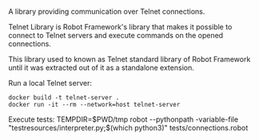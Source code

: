 A library providing communication over Telnet connections.

Telnet Library is Robot Framework's library that makes it possible to connect
to Telnet servers and execute commands on the opened connections.

This library used to known as Telnet standard library of Robot Framework until
it was extracted out of it as a standalone extension.

Run a local Telnet server:

    docker build -t telnet-server .
    docker run -it --rm --network=host telnet-server

Execute tests:
    TEMPDIR=$PWD/tmp robot --pythonpath -variable-file "testresources/interpreter.py;$(which python3)" tests/connections.robot
